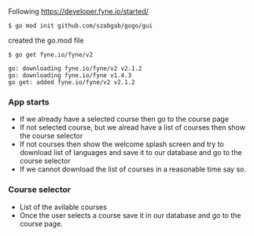 

Following https://developer.fyne.io/started/


```
$ go mod init github.com/szabgab/gogo/gui
```

created the go.mod file

```
$ go get fyne.io/fyne/v2

go: downloading fyne.io/fyne/v2 v2.1.2
go: downloading fyne.io/fyne v1.4.3
go get: added fyne.io/fyne/v2 v2.1.2

````


### App starts
* If we already have a selected course then go to the course page
* If not selected course, but we alread have a list of courses then show the course selector
* If not courses then show the welcome splash screen and try to download list of languages and save it to our database and go to the course selector
* If we cannot download the list of courses in a reasonable time say so.

### Course selector
* List of the avilable courses
* Once the user selects a course save it in our database and go to the course page.

